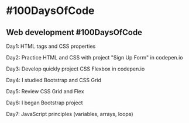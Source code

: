 <h1>#100DaysOfCode</h1>
<h2>Web development #100DaysOfCode</h2>
<p>Day1: HTML tags and CSS properties</p>
<p>Day2: Practice HTML and CSS with project "Sign Up Form" in codepen.io</p>
<p>Day3: Develop quickly project CSS Flexbox in codepen.io</p>
<p>Day4: I studied Bootstrap and CSS Grid</p>
<p>Day5: Review CSS Grid and Flex</p>
<p>Day6: I began Bootstrap project</p>
<p>Day7: JavaScript principles (variables, arrays, loops)</p>
